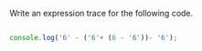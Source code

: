 Write an expression trace for the following code.

```js

console.log('6' - ('6'+ (6 - '6'))- '6');

```
